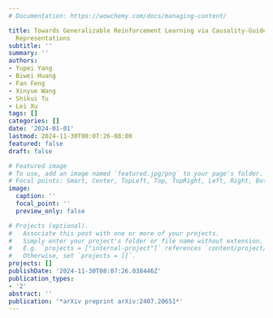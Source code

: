 ```yaml
---
# Documentation: https://wowchemy.com/docs/managing-content/

title: Towards Generalizable Reinforcement Learning via Causality-Guided Self-Adaptive
  Representations
subtitle: ''
summary: ''
authors:
- Yupei Yang
- Biwei Huang
- Fan Feng
- Xinyue Wang
- Shikui Tu
- Lei Xu
tags: []
categories: []
date: '2024-01-01'
lastmod: 2024-11-30T00:07:26-08:00
featured: false
draft: false

# Featured image
# To use, add an image named `featured.jpg/png` to your page's folder.
# Focal points: Smart, Center, TopLeft, Top, TopRight, Left, Right, BottomLeft, Bottom, BottomRight.
image:
  caption: ''
  focal_point: ''
  preview_only: false

# Projects (optional).
#   Associate this post with one or more of your projects.
#   Simply enter your project's folder or file name without extension.
#   E.g. `projects = ["internal-project"]` references `content/project/deep-learning/index.md`.
#   Otherwise, set `projects = []`.
projects: []
publishDate: '2024-11-30T08:07:26.038446Z'
publication_types:
- '2'
abstract: ''
publication: '*arXiv preprint arXiv:2407.20651*'
---
```

